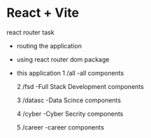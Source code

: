# React + Vite
react router task
* routing the application
* using react router dom package
* this application 
   1  /all -all components

  
   2  /fsd -Full Stack Development components

  
   3  /datasc -Data Scince components

  
   4  /cyber -Cyber Secrity components

  
   5  /career -career components

 
